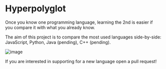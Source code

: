 # Hyperpolyglot

Once you know one programming language, learning the 2nd is easier if you compare it with what you already know.

The aim of this project is to compare the most used languages side-by-side: JavaScript, Python, Java (pending), C++ (pending).

![image](https://user-images.githubusercontent.com/418605/87863313-def92980-c927-11ea-9486-9b2bf69fd173.png)

If you are interested in supporting for a new language open a pull request!
